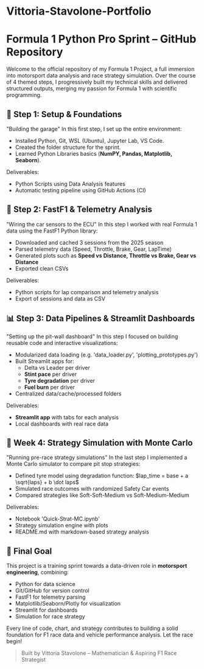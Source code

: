 # Vittoria-Stavolone-Portfolio
# Formula 1 Python Pro Sprint – GitHub Repository

Welcome to the official repository of my Formula 1 Project, a full immersion into motorsport data analysis and race strategy simulation. Over the course of 4 themed steps, I progressively built my technical skills and delivered structured outputs, merging my passion for Formula 1 with scientific programming.


## 🧱 Step 1: Setup & Foundations

"Building the garage"
In this first step, I set up the entire environment:

- Installed Python, Git, WSL (Ubuntu), Jupyter Lab, VS Code.
- Created the folder structure for the sprint.
- Learned Python Libraries basics (**NumPY, Pandas, Matplotlib, Seaborn**).

Deliverables:

- Python Scripts using Data Analysis features 
- Automatic testing pipeline using GitHub Actions (CI)

## 🔌 Step 2: FastF1 & Telemetry Analysis

"Wiring the car sensors to the ECU"
In this step I worked with real Formula 1 data using the FastF1 Python library:

- Downloaded and cached 3 sessions from the 2025 season
- Parsed telemetry data (Speed, Throttle, Brake, Gear, LapTime)
- Generated plots such as **Speed vs Distance, Throttle vs Brake, Gear vs Distance**
- Exported clean CSVs 

Deliverables:

- Python scripts for lap comparison and telemetry analysis
- Export of sessions and data as CSV


## 📊 Step 3: Data Pipelines & Streamlit Dashboards

"Setting up the pit-wall dashboard"
In this step I focused on building reusable code and interactive visualizations:

- Modularized data loading (e.g. 'data_loader.py', 'plotting_prototypes.py')
- Built Streamlit apps for:
  * Delta vs Leader per driver
  * **Stint pace** per driver
  * **Tyre degradation** per driver
  * **Fuel burn** per driver
- Centralized data/cache/processed folders

Deliverables:

- **Streamlit app** with tabs for each analysis
- Local dashboards with real race data


## 🧠 Week 4: Strategy Simulation with Monte Carlo

"Running pre-race strategy simulations"
In the last step I implemented a Monte Carlo simulator to compare pit stop strategies:

- Defined tyre model using degradation function: $lap_time = base + a \sqrt{laps} + b \dot laps$
- Simulated race outcomes with randomized Safety Car events
- Compared strategies like Soft-Soft-Medium vs Soft-Medium-Medium

Deliverables:

- Notebook 'Quick-Strat-MC.ipynb'
- Strategy simulation engine with plots
- README.md with markdown-based strategy analysis


## 🏁 Final Goal

This project is a training sprint towards a data-driven role in **motorsport engineering**, combining:

- Python for data science
- Git/GitHub for version control
- FastF1 for telemetry parsing
- Matplotlib/Seaborn/Plotly for visualization
- Streamlit for dashboards
- Simulation for race strategy 

Every line of code, chart, and strategy contributes to building a solid foundation for F1 race data and vehicle performance analysis. Let the race begin!

> Built by Vittoria Stavolone – Mathematician & Aspiring F1 Race Strategist


